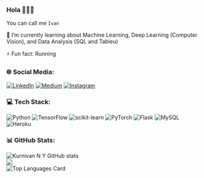 ### Hola 👋👋👋

You can call me `Ivan`

🌱 I’m currently learning about Machine Learning, Deep Learning (Computer Vision), and Data Analysis (SQL and Tableu)

⚡ Fun fact: Running

### 🌐 Social Media:
[![LinkedIn](https://img.shields.io/badge/LinkedIn-%230077B5.svg?logo=linkedin&logoColor=white)](https://www.linkedin.com/in/kurnivan-noer-yusvianto/) 
[![Medium](https://img.shields.io/badge/Medium-12100E?style=for-the-badge&logo=medium&logoColor=white)](https://medium.com/@kurnivannoery)
[![Instagram](https://img.shields.io/badge/Instagram-%23E4405F.svg?logo=Instagram&logoColor=white)](https://www.instagram.com/kurnivan_ny/)

### 💻 Tech Stack:
![Python](https://img.shields.io/badge/python-3670A0?style=for-the-badge&logo=python&logoColor=ffdd54)
![TensorFlow](https://img.shields.io/badge/TensorFlow-%23FF6F00.svg?style=for-the-badge&logo=TensorFlow&logoColor=white)
![scikit-learn](https://img.shields.io/badge/scikit--learn-%23F7931E.svg?style=for-the-badge&logo=scikit-learn&logoColor=white)
![PyTorch](https://img.shields.io/badge/PyTorch-%23EE4C2C.svg?style=for-the-badge&logo=PyTorch&logoColor=white)
![Flask](https://img.shields.io/badge/flask-%23000.svg?style=for-the-badge&logo=flask&logoColor=white)
![MySQL](https://img.shields.io/badge/mysql-%2300f.svg?style=for-the-badge&logo=mysql&logoColor=white)
![Heroku](https://img.shields.io/badge/heroku-%23430098.svg?style=for-the-badge&logo=heroku&logoColor=white)

### 📊 GitHub Stats:

![Kurnivan N Y GitHub stats](https://github-readme-stats.vercel.app/api?username=kurnivan-ny&show_icons=true&theme=prussian)<br/>
![](https://github-readme-streak-stats.herokuapp.com/?user=kurnivan-ny&theme=prussian&hide_border=false)<br/>
![Top Languages Card](https://github-readme-stats.vercel.app/api/top-langs/?username=kurnivan-ny&layout=compact&theme=prussian)


<!--
**kurnivan-ny/kurnivan-ny** is a ✨ _special_ ✨ repository because its `README.md` (this file) appears on your GitHub profile.

Here are some ideas to get you started:

- 🔭 I’m currently working on ...
- 🌱 I’m currently learning ...
- 👯 I’m looking to collaborate on ...
- 🤔 I’m looking for help with ...
- 💬 Ask me about ...
- 📫 How to reach me: ...
- 😄 Pronouns: ...
- ⚡ Fun fact: ...
-->
